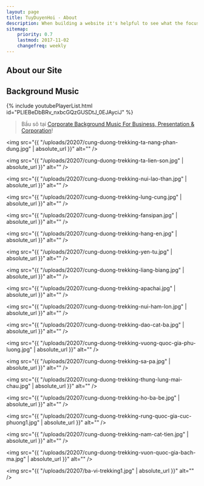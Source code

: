 ```yaml
---
layout: page
title: TuyDuyenHoi - About
description: When building a website it's helpful to see what the focus of your site is. This page is an example of how to show a website's focus.
sitemap:
    priority: 0.7
    lastmod: 2017-11-02
    changefreq: weekly
---
```

## About our Site

## Background Music
<div class="embed-youtube">
    {% include youtubePlayerList.html id="PLIEBeDbBRv_nxbcGQzGUSDtJ_0EJAyciJ" %}
</div>
<blockquote>Bầu sô tại <a target="_blank" href="#">Corporate Background Music For Business, Presentation & Corporation</a>!</blockquote>

<span class="image fit"><img src="{{ "/uploads/20207/cung-duong-trekking-ta-nang-phan-dung.jpg" | absolute_url }}" alt="" /></span>

<span class="image fit"><img src="{{ "/uploads/20207/cung-duong-trekking-ta-lien-son.jpg" | absolute_url }}" alt="" /></span>

<span class="image fit"><img src="{{ "/uploads/20207/cung-duong-trekking-nui-lao-than.jpg" | absolute_url }}" alt="" /></span>

<span class="image fit"><img src="{{ "/uploads/20207/cung-duong-trekking-lung-cung.jpg" | absolute_url }}" alt="" /></span>

<span class="image fit"><img src="{{ "/uploads/20207/cung-duong-trekking-fansipan.jpg" | absolute_url }}" alt="" /></span>

<span class="image fit"><img src="{{ "/uploads/20207/cung-duong-trekking-hang-en.jpg" | absolute_url }}" alt="" /></span>

<span class="image fit"><img src="{{ "/uploads/20207/cung-duong-trekking-yen-tu.jpg" | absolute_url }}" alt="" /></span>

<span class="image fit"><img src="{{ "/uploads/20207/cung-duong-trekking-liang-biang.jpg" | absolute_url }}" alt="" /></span>

<span class="image fit"><img src="{{ "/uploads/20207/cung-duong-trekking-apachai.jpg" | absolute_url }}" alt="" /></span>

<span class="image fit"><img src="{{ "/uploads/20207/cung-duong-trekking-nui-ham-lon.jpg" | absolute_url }}" alt="" /></span>

<span class="image fit"><img src="{{ "/uploads/20207/cung-duong-trekking-dao-cat-ba.jpg" | absolute_url }}" alt="" /></span>

<span class="image fit"><img src="{{ "/uploads/20207/cung-duong-trekking-vuong-quoc-gia-phu-luong.jpg" | absolute_url }}" alt="" /></span>

<span class="image fit"><img src="{{ "/uploads/20207/cung-duong-trekking-sa-pa.jpg" | absolute_url }}" alt="" /></span>

<span class="image fit"><img src="{{ "/uploads/20207/cung-duong-trekking-thung-lung-mai-chau.jpg" | absolute_url }}" alt="" /></span>

<span class="image fit"><img src="{{ "/uploads/20207/cung-duong-trekking-ho-ba-be.jpg" | absolute_url }}" alt="" /></span>

<span class="image fit"><img src="{{ "/uploads/20207/cung-duong-trekking-rung-quoc-gia-cuc-phuong1.jpg" | absolute_url }}" alt="" /></span>

<span class="image fit"><img src="{{ "/uploads/20207/cung-duong-trekking-nam-cat-tien.jpg" | absolute_url }}" alt="" /></span>

<span class="image fit"><img src="{{ "/uploads/20207/cung-duong-trekking-vuon-quoc-gia-bach-ma.jpg" | absolute_url }}" alt="" /></span>

<span class="image fit"><img src="{{ "/uploads/20207/ba-vi-trekking1.jpg" | absolute_url }}" alt="" /></span>
